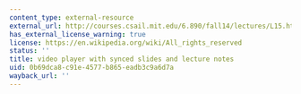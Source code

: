 ```yaml
---
content_type: external-resource
external_url: http://courses.csail.mit.edu/6.890/fall14/lectures/L15.html
has_external_license_warning: true
license: https://en.wikipedia.org/wiki/All_rights_reserved
status: ''
title: video player with synced slides and lecture notes
uid: 0b69dca8-c91e-4577-b865-eadb3c9a6d7a
wayback_url: ''
---
```

